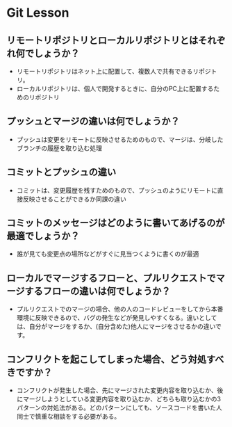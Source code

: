 # Git Lesson

## リモートリポジトリとローカルリポジトリとはそれぞれ何でしょうか？
- リモートリポジトリはネット上に配置して、複数人で共有できるリポジトリ。
- ローカルリポジトリは、個人で開発するときに、自分のPC上に配置するためのリポジトリ


## プッシュとマージの違いは何でしょうか？
- プッシュは変更をリモートに反映させるためのもので、マージは、分岐したブランチの履歴を取り込む処理


## コミットとプッシュの違い
- コミットは、変更履歴を残すためのもので、プッシュのようにリモートに直接反映させることができるか同課の違い



## コミットのメッセージはどのように書いてあげるのが最適でしょうか？
- 誰が見ても変更点の場所などがすぐに見当つくように書くのが最適



## ローカルでマージするフローと、プルリクエストでマージするフローの違いは何でしょうか？
- プルリクエストでのマージの場合、他の人のコードレビューをしてから本番環境に反映できるので、バグの発生などが発見しやすくなる。違いとしては、自分がマージをするか、(自分含めた)他人にマージをさせるかの違いです。


## コンフリクトを起こしてしまった場合、どう対処すべきですか？
- コンフリクトが発生した場合、先にマージされた変更内容を取り込むか、後にマージしようとしている変更内容を取り込むか、どちらも取り込むかの3パターンの対処法がある。どのパターンにしても、ソースコードを書いた人同士で慎重な相談をする必要がある。
